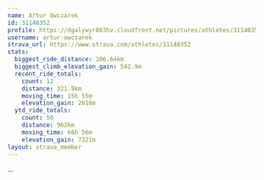 ```yaml
---
name: Artur Owczarek
id: 31148352
profile: https://dgalywyr863hv.cloudfront.net/pictures/athletes/31148352/15906846/1/large.jpg
username: artur-owczarek
strava_url: https://www.strava.com/athletes/31148352
stats:
  biggest_ride_distance: 106.64km
  biggest_climb_elevation_gain: 542.9m
  recent_ride_totals:
    count: 12
    distance: 321.9km
    moving_time: 15h 55m
    elevation_gain: 2616m
  ytd_ride_totals:
    count: 50
    distance: 962km
    moving_time: 66h 56m
    elevation_gain: 7321m
layout: strava_member
--- 
```

...
